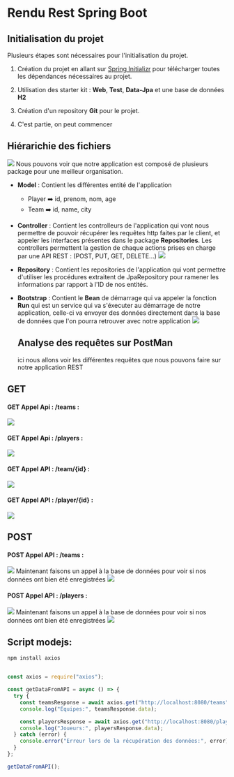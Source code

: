 # Rendu Rest Spring Boot

## Initialisation du projet

Plusieurs étapes sont nécessaires pour l'initialisation du projet.

1. Création du projet en allant sur <a href="https://start.spring.io/">Spring Initializr</a> pour télécharger toutes les dépendances nécessaires au projet.
2. Utilisation des starter kit : **Web**, **Test**, **Data-Jpa** et une base de données **H2**

3. Création d'un repository **Git** pour le projet.
4. C'est partie, on peut commencer

## Hiérarichie des fichiers

<img src="./Tree.png"></img>
Nous pouvons voir que notre application est composé de plusieurs package pour une meilleur organisation.

- **Model** : Contient les différentes entité de l'application
  - Player ➡️ id, prenom, nom, age
  - Team ➡️ id, name, city
- **Controller** : Contient les controlleurs de l'application qui vont nous permettre de pouvoir récupérer les requêtes http faites par le client, et appeler les interfaces présentes dans le package **Repositories**. Les controllers permettent la gestion de chaque actions prises en charge par une API REST : (POST, PUT, GET, DELETE...)
  <img src="./Controller.png"></img>

- **Repository** : Contient les repositories de l'application qui vont permettre d'utiliser les procédures extraitent de JpaRepository pour ramener les informations par rapport à l'ID de nos entités.
- **Bootstrap** : Contient le **Bean** de démarrage qui va appeler la fonction **Run** qui est un service qui va s'éxecuter au démarrage de notre application, celle-ci va envoyer des données directement dans la base de données que l'on pourra retrouver avec notre application
  <img src="./bootstrap.png"></img>

  ## Analyse des requêtes sur PostMan

  ici nous allons voir les différentes requêtes que nous pouvons faire sur notre application REST

## GET

#### GET Appel Api : /teams :

<img src="./postmangetallteams.png"></img>

#### GET Appel Api : /players :

<img src="./postmangetallplayers.png"></img>

#### GET Appel API : /team/{id} :

<img src="./postmangetoneteam.png"></img>

#### GET Appel API : /player/{id} :

<img src="./postmangetoneplayer.png"></img>

## POST

#### POST Appel API : /teams :

<img src="./postmanpostteams.png"> </img>
Maintenant faisons un appel à la base de données pour voir si nos données ont bien été enregistrées
<img src="./postmanpostteams2.png"> </img>

#### POST Appel API : /players :

<img src="./postmanpostteams.png"> </img>
Maintenant faisons un appel à la base de données pour voir si nos données ont bien été enregistrées
<img src="./postmanpostteams2.png"> </img>

## Script modejs:

```bash
npm install axios
```

```javascript

const axios = require("axios");

const getDataFromAPI = async () => {
  try {
    const teamsResponse = await axios.get("http://localhost:8080/teams"); /
    console.log("Équipes:", teamsResponse.data);

    const playersResponse = await axios.get("http://localhost:8080/players");
    console.log("Joueurs:", playersResponse.data);
  } catch (error) {
    console.error("Erreur lors de la récupération des données:", error);
  }
};

getDataFromAPI();
```
